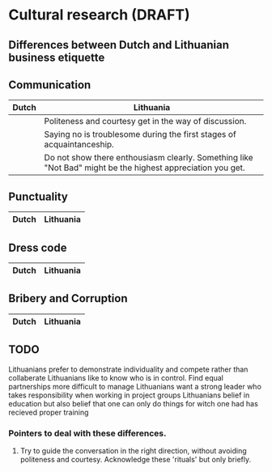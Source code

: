 #	Cultural research	(DRAFT)

## Differences between Dutch and Lithuanian business etiquette

## Communication
| Dutch | Lithuania |
|-------|-----------|
|		| Politeness and courtesy get in the way of discussion. |
|		| Saying no is troublesome during the first stages of acquaintanceship. |
|		| Do not show there enthousiasm clearly. Something like "Not Bad" might be the highest appreciation you get. |

## Punctuality
| Dutch | Lithuania |
|-------|-----------|


## Dress code
| Dutch | Lithuania |
|-------|-----------|


## Bribery and Corruption
| Dutch | Lithuania |
|-------|-----------|







## TODO
Lithuanians prefer to demonstrate individuality and compete rather than collaberate
Lithuanians like to know who is in control. Find equal partnerships more difficult to manage
Lithuanians want a strong leader who takes responsibility when working in project groups
Lithuanians belief in education but also belief that one can only do things for witch one had has recieved proper training



### Pointers to deal with these differences.

1. Try to guide the conversation in the right direction, without avoiding politeness and courtesy. Acknowledge these 'rituals' but only briefly.
